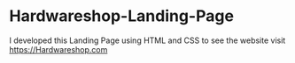 # Hardwareshop-Landing-Page
I  developed this  Landing Page using HTML and CSS to see the website visit https://Hardwareshop.com
